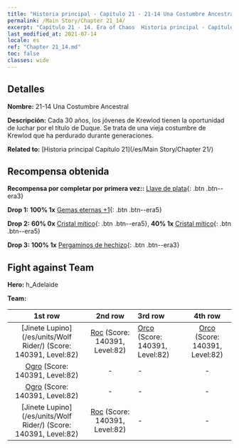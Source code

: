 ```yaml
---
title: "Historia principal - Capítulo 21 - 21-14 Una Costumbre Ancestral"
permalink: /Main Story/Chapter 21_14/
excerpt: "Capítulo 21 - 14. Era of Chaos  Historia principal - Capítulo 21_14. 21-14 Una Costumbre Ancestral"
last_modified_at: 2021-07-14
locale: es
ref: "Chapter 21_14.md"
toc: false
classes: wide
---
```


## Detalles

 **Nombre:** 21-14 Una Costumbre Ancestral

 **Descripción:** Cada 30 años, los jóvenes de Krewlod tienen la oportunidad de luchar por el título de Duque. Se trata de una vieja costumbre de Krewlod que ha perdurado durante generaciones.

 **Related to:** [Historia principal Capítulo 21](/es/Main Story/Chapter 21/)

## Recompensa obtenida

 **Recompensa por completar por primera vez::** [Llave de plata](/ItemsES/con_693/){: .btn .btn--era3}

 **Drop 1:** **100% 1x** [Gemas eternas +1](/ItemsES/mat_72/){: .btn .btn--era5}

 **Drop 2:** **60% 0x** [Cristal mítico](/ItemsES/mat_66/){: .btn .btn--era5}, **40% 1x** [Cristal mítico](/ItemsES/mat_66/){: .btn .btn--era5}

 **Drop 3:** **100% 1x** [Pergaminos de hechizo](/ItemsES/con_694/){: .btn .btn--era3}


## Fight against Team
 **Hero:** h_Adelaide

 **Team:**


  | 1st row | 2nd row | 3rd row | 4th row |
  |:----:|:----:|:----|:----:|
  | [Jinete Lupino](/es/units/Wolf Rider/) (Score: 140391, Level:82)  | [Roc](/es/units/Roc/) (Score: 140391, Level:82)  | [Orco](/es/units/Orc/) (Score: 140391, Level:82)  | [Orco](/es/units/Orc/) (Score: 140391, Level:82)  |
  | [Ogro](/es/units/Ogre/) (Score: 140391, Level:82)  | - | - | - |
  | [Ogro](/es/units/Ogre/) (Score: 140391, Level:82)  | - | - | - |
  | [Jinete Lupino](/es/units/Wolf Rider/) (Score: 140391, Level:82)  | [Roc](/es/units/Roc/) (Score: 140391, Level:82)  | - | - |


